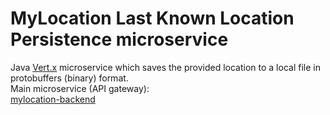 # MyLocation Last Known Location Persistence microservice
  
Java [Vert.x](https://vertx.io/) microservice which saves the provided location to a local file in protobuffers (binary) format.  
Main microservice (API gateway):  
[mylocation-backend](https://github.com/VictorGil/mylocation-backend)  


